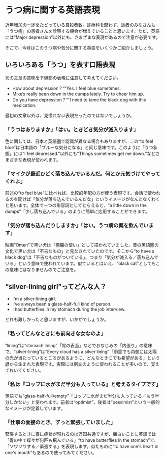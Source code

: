 # うつ病に関する英語表現
近年増加の一途をたどっている自殺者数。診療科を問わず、読者のみなさんも「うつ病」の患者さんを診察する機会が増えていることと思います。ただ、英語には“Major depression”以外にも、さまざまな表現があるので注意が必要です。

そこで、今月はこのうつ病や気分に関する英語をいくつかご紹介しましょう。

## いろいろある「うつ」を表す口語表現

次の文章の意味を下線部の表現に注意して考えてください。

- How about depression？”“Yes. I feel blue sometimes.
- Mike’s really been down in the dumps lately. Try to cheer him up.
- Do you have depression？”“I need to tame the black dog with this medication.

最初の文章以外は、見慣れない表現だったのではないでしょうか。

### 「うつはありますか」「はい。ときどき気分が滅入ります」

色に関しては、日本と英語圏で認識が異なる場合もありますが、この“to feel blue”は日本語の「ブルーな気分になる」と同じ意味です。このように「うつ状態」には“I feel depressed.”以外にも“Things sometimes get me down.”などさまざまな表現が使われます。

### 「マイクが最近ひどく落ち込んでいるんだ。何とか元気づけてやってくれよ」

前述の“to feel blue”に比べれば、比較的年配の方が使う表現です。会話で使われるのを聞けば「気分が落ち込んでいるんだな」というイメージがなんとなくわくと思います。全体で一つの形容詞としてとらえると、“a little down in the dumps”「少し落ち込んでいる」のように簡単に応用することができます。

### 「気分が落ち込んだりしますか」「はい。うつ病の薬を飲んでいます」
映画“Omen”で黒い犬は「悪魔の使い」として描かれていました。昔の英語圏の文化で黒い犬は「不吉なもの」と見なされていたのです。そこから“to have a black dog”は「不吉なものがついている」、つまり「気分が滅入る／落ち込んでいる」という意味で使われています。似ているとはいえ、“black cat”としてもこの意味にはなりませんのでご注意を。

## “silver-lining girl”ってどんな人？

- I'm a silver-lining girl.
- I've always been a glass-half-full kind of person.
- I had butterflies in my stomach during the job interview.

どれも難しかったと思いますが、いかがでしょうか。

### 「私ってどんなときにも前向きな女なのよ」

“lining”は“stomach lining”「胃の表面」などでおなじみの「内張り」の意味で、“silver-lining”は“Every cloud has a silver lining”「雨雲でも内側には太陽の光が当たっているところがあるように、どんなときにでも希望がある」という諺から生まれた表現です。実際には例文のように使われることが多いので、覚えておいてください。

### 「私は『コップに水がまだ半分も入っている』と考えるタイプです」

英語でも“glass-half-full/empty”「コップに水がまだ半分も入っている／もう半分しかない」と使われます。前者は“optimist”、後者は“pessimist”という一般的なイメージが定着しています。

### 「仕事の面接のとき、ずっと緊張していました」

緊張するときに胃に症状が現れるのは万国共通ですが、面白いことに英語では「胃の中で蝶々が何匹も飛んでいる」“to have butterflies in the stomach”で、「ソワソワする／緊張する」を表現します。似たものに“to have one's heart in one's mouth”もあるので使ってみてください。
